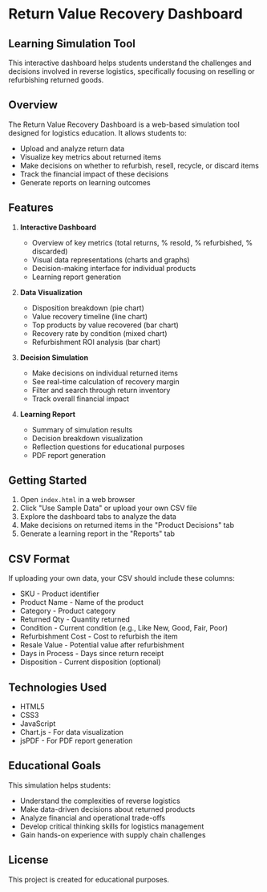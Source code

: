 # Return Value Recovery Dashboard

## Learning Simulation Tool

This interactive dashboard helps students understand the challenges and decisions involved in reverse logistics, specifically focusing on reselling or refurbishing returned goods.

## Overview

The Return Value Recovery Dashboard is a web-based simulation tool designed for logistics education. It allows students to:

- Upload and analyze return data
- Visualize key metrics about returned items
- Make decisions on whether to refurbish, resell, recycle, or discard items
- Track the financial impact of these decisions
- Generate reports on learning outcomes

## Features

1. **Interactive Dashboard**
   - Overview of key metrics (total returns, % resold, % refurbished, % discarded)
   - Visual data representations (charts and graphs)
   - Decision-making interface for individual products
   - Learning report generation

2. **Data Visualization**
   - Disposition breakdown (pie chart)
   - Value recovery timeline (line chart)
   - Top products by value recovered (bar chart)
   - Recovery rate by condition (mixed chart)
   - Refurbishment ROI analysis (bar chart)

3. **Decision Simulation**
   - Make decisions on individual returned items
   - See real-time calculation of recovery margin
   - Filter and search through return inventory
   - Track overall financial impact

4. **Learning Report**
   - Summary of simulation results
   - Decision breakdown visualization
   - Reflection questions for educational purposes
   - PDF report generation

## Getting Started

1. Open `index.html` in a web browser
2. Click "Use Sample Data" or upload your own CSV file
3. Explore the dashboard tabs to analyze the data
4. Make decisions on returned items in the "Product Decisions" tab
5. Generate a learning report in the "Reports" tab

## CSV Format

If uploading your own data, your CSV should include these columns:
- SKU - Product identifier
- Product Name - Name of the product
- Category - Product category
- Returned Qty - Quantity returned
- Condition - Current condition (e.g., Like New, Good, Fair, Poor)
- Refurbishment Cost - Cost to refurbish the item
- Resale Value - Potential value after refurbishment
- Days in Process - Days since return receipt
- Disposition - Current disposition (optional)

## Technologies Used

- HTML5
- CSS3
- JavaScript
- Chart.js - For data visualization
- jsPDF - For PDF report generation

## Educational Goals

This simulation helps students:
- Understand the complexities of reverse logistics
- Make data-driven decisions about returned products
- Analyze financial and operational trade-offs
- Develop critical thinking skills for logistics management
- Gain hands-on experience with supply chain challenges

## License

This project is created for educational purposes.
